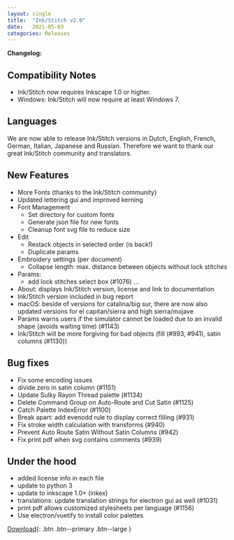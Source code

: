 ```yaml
---
layout: single
title:  "Ink/Stitch v2.0"
date:   2021-05-03
categories: Releases
---
```

**Changelog:**

## Compatibility Notes

- Ink/Stitch now requires Inkscape 1.0 or higher.
- Windows: Ink/Stitch will now require at least Windows 7.

## Languages

We are now able to release Ink/Stitch versions in Dutch, English, French, German, Italian, Japanese and Russian.
Therefore we want to thank our great Ink/Stitch community and translators.

## New Features

- More Fonts (thanks to the Ink/Stitch community)
- Updated lettering gui and improved kerning
- Font Management
  - Set directory for custom fonts
  - Generate json file for new fonts
  - Cleanup font svg file to reduce size
- Edit
  - Restack objects in selected order (is back!)
  - Duplicate params
- Embroidery settings (per document)
  - Collapse length: max. distance between objects without lock stitches
- Params:
  - add lock stitches select box (#1076)  …
- About: displays Ink/Stitch version, license and link to documentation
- Ink/Stitch version included in bug report
- macOS: beside of versions for catalina/big sur, there are now also updated versions for el capitan/sierra and high sierra/mojave
- Params warns users if the simulator cannot be loaded due to an invalid shape (avoids waiting time) (#1143)
- Ink/Stitch will be more forgiving for bad objects (fill (#993, #941), satin columns (#1130))

## Bug fixes

- Fix some encoding issues
- divide zero in satin column (#1151)
- Update Sulky Rayon Thread palette (#1134)
- Delete Command Group on Auto-Route and Cut Satin (#1125)
- Catch Palette IndexError (#1100)
- Break apart: add evenodd rule to display correct filling (#931)
- Fix stroke width calculation with transforms (#940)
- Prevent Auto Route Satin Without Satin Columns (#942)
- Fix print pdf when svg contains comments (#939)

## Under the hood

- added license info in each file
- update to python 3
- update to inkscape 1.0+ (inkex)
- translations: update translation strings for electron gui as well (#1031)
- print pdf allows customized stylesheets per language (#1156)
- Use electron/vuetify to install color palettes

[Download](https://github.com/inkstitch/inkstitch/releases/tag/v2.0){: .btn .btn--primary .btn--large }
